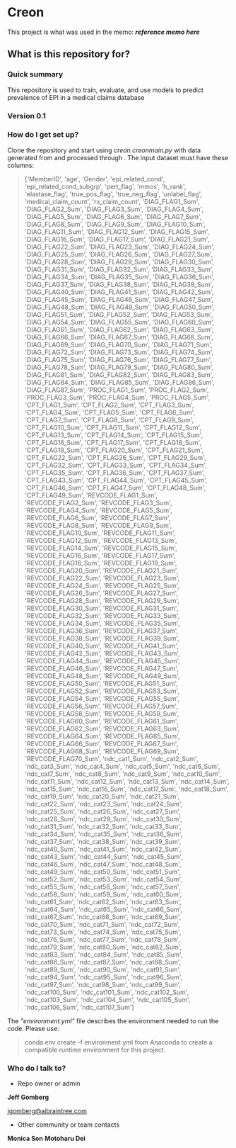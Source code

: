 # Creon

This project is what was used in the memo:
_**reference memo here**_

## What is this repository for?

### Quick summary

 This repository is used to train, evaluate, and use models to predict prevalence of EPI
 in a medical claims database

### **Version 0.1**


### How do I get set up?

Clone the repository and start using _creon.creonmain.py_ with data generated from **_<insert claims db>_**
and processed through **_<SAS program here>_**.
The input dataset must have these columns:
>['MemberID', 'age', 'Gender', 'epi_related_cond',
       'epi_related_cond_subgrp', 'pert_flag', 'mmos', 'h_rank',
       'elastase_flag', 'true_pos_flag', 'true_neg_flag', 'unlabel_flag',
       'medical_claim_count', 'rx_claim_count', 'DIAG_FLAG1_Sum',
       'DIAG_FLAG2_Sum', 'DIAG_FLAG3_Sum', 'DIAG_FLAG4_Sum',
       'DIAG_FLAG5_Sum', 'DIAG_FLAG6_Sum', 'DIAG_FLAG7_Sum',
       'DIAG_FLAG8_Sum', 'DIAG_FLAG9_Sum', 'DIAG_FLAG10_Sum',
       'DIAG_FLAG11_Sum', 'DIAG_FLAG12_Sum', 'DIAG_FLAG15_Sum',
       'DIAG_FLAG16_Sum', 'DIAG_FLAG17_Sum', 'DIAG_FLAG21_Sum',
       'DIAG_FLAG22_Sum', 'DIAG_FLAG23_Sum', 'DIAG_FLAG24_Sum',
       'DIAG_FLAG25_Sum', 'DIAG_FLAG26_Sum', 'DIAG_FLAG27_Sum',
       'DIAG_FLAG28_Sum', 'DIAG_FLAG29_Sum', 'DIAG_FLAG30_Sum',
       'DIAG_FLAG31_Sum', 'DIAG_FLAG32_Sum', 'DIAG_FLAG33_Sum',
       'DIAG_FLAG34_Sum', 'DIAG_FLAG35_Sum', 'DIAG_FLAG36_Sum',
       'DIAG_FLAG37_Sum', 'DIAG_FLAG38_Sum', 'DIAG_FLAG39_Sum',
       'DIAG_FLAG40_Sum', 'DIAG_FLAG41_Sum', 'DIAG_FLAG42_Sum',
       'DIAG_FLAG45_Sum', 'DIAG_FLAG46_Sum', 'DIAG_FLAG47_Sum',
       'DIAG_FLAG48_Sum', 'DIAG_FLAG49_Sum', 'DIAG_FLAG50_Sum',
       'DIAG_FLAG51_Sum', 'DIAG_FLAG52_Sum', 'DIAG_FLAG53_Sum',
       'DIAG_FLAG54_Sum', 'DIAG_FLAG55_Sum', 'DIAG_FLAG60_Sum',
       'DIAG_FLAG61_Sum', 'DIAG_FLAG62_Sum', 'DIAG_FLAG63_Sum',
       'DIAG_FLAG66_Sum', 'DIAG_FLAG67_Sum', 'DIAG_FLAG68_Sum',
       'DIAG_FLAG69_Sum', 'DIAG_FLAG70_Sum', 'DIAG_FLAG71_Sum',
       'DIAG_FLAG72_Sum', 'DIAG_FLAG73_Sum', 'DIAG_FLAG74_Sum',
       'DIAG_FLAG75_Sum', 'DIAG_FLAG76_Sum', 'DIAG_FLAG77_Sum',
       'DIAG_FLAG78_Sum', 'DIAG_FLAG79_Sum', 'DIAG_FLAG80_Sum',
       'DIAG_FLAG81_Sum', 'DIAG_FLAG82_Sum', 'DIAG_FLAG83_Sum',
       'DIAG_FLAG84_Sum', 'DIAG_FLAG85_Sum', 'DIAG_FLAG86_Sum',
       'DIAG_FLAG87_Sum', 'PROC_FLAG1_Sum', 'PROC_FLAG2_Sum',
       'PROC_FLAG3_Sum', 'PROC_FLAG4_Sum', 'PROC_FLAG5_Sum',
       'CPT_FLAG1_Sum', 'CPT_FLAG2_Sum', 'CPT_FLAG3_Sum', 'CPT_FLAG4_Sum',
       'CPT_FLAG5_Sum', 'CPT_FLAG6_Sum', 'CPT_FLAG7_Sum', 'CPT_FLAG8_Sum',
       'CPT_FLAG9_Sum', 'CPT_FLAG10_Sum', 'CPT_FLAG11_Sum',
       'CPT_FLAG12_Sum', 'CPT_FLAG13_Sum', 'CPT_FLAG14_Sum',
       'CPT_FLAG15_Sum', 'CPT_FLAG16_Sum', 'CPT_FLAG17_Sum',
       'CPT_FLAG18_Sum', 'CPT_FLAG19_Sum', 'CPT_FLAG20_Sum',
       'CPT_FLAG21_Sum', 'CPT_FLAG22_Sum', 'CPT_FLAG26_Sum',
       'CPT_FLAG29_Sum', 'CPT_FLAG32_Sum', 'CPT_FLAG33_Sum',
       'CPT_FLAG34_Sum', 'CPT_FLAG35_Sum', 'CPT_FLAG36_Sum',
       'CPT_FLAG37_Sum', 'CPT_FLAG43_Sum', 'CPT_FLAG44_Sum',
       'CPT_FLAG45_Sum', 'CPT_FLAG46_Sum', 'CPT_FLAG47_Sum',
       'CPT_FLAG48_Sum', 'CPT_FLAG49_Sum', 'REVCODE_FLAG1_Sum',
       'REVCODE_FLAG2_Sum', 'REVCODE_FLAG3_Sum', 'REVCODE_FLAG4_Sum',
       'REVCODE_FLAG5_Sum', 'REVCODE_FLAG6_Sum', 'REVCODE_FLAG7_Sum',
       'REVCODE_FLAG8_Sum', 'REVCODE_FLAG9_Sum', 'REVCODE_FLAG10_Sum',
       'REVCODE_FLAG11_Sum', 'REVCODE_FLAG12_Sum', 'REVCODE_FLAG13_Sum',
       'REVCODE_FLAG14_Sum', 'REVCODE_FLAG15_Sum', 'REVCODE_FLAG16_Sum',
       'REVCODE_FLAG17_Sum', 'REVCODE_FLAG18_Sum', 'REVCODE_FLAG19_Sum',
       'REVCODE_FLAG20_Sum', 'REVCODE_FLAG21_Sum', 'REVCODE_FLAG22_Sum',
       'REVCODE_FLAG23_Sum', 'REVCODE_FLAG24_Sum', 'REVCODE_FLAG25_Sum',
       'REVCODE_FLAG26_Sum', 'REVCODE_FLAG27_Sum', 'REVCODE_FLAG28_Sum',
       'REVCODE_FLAG29_Sum', 'REVCODE_FLAG30_Sum', 'REVCODE_FLAG31_Sum',
       'REVCODE_FLAG32_Sum', 'REVCODE_FLAG33_Sum', 'REVCODE_FLAG34_Sum',
       'REVCODE_FLAG35_Sum', 'REVCODE_FLAG36_Sum', 'REVCODE_FLAG37_Sum',
       'REVCODE_FLAG38_Sum', 'REVCODE_FLAG39_Sum', 'REVCODE_FLAG40_Sum',
       'REVCODE_FLAG41_Sum', 'REVCODE_FLAG42_Sum', 'REVCODE_FLAG43_Sum',
       'REVCODE_FLAG44_Sum', 'REVCODE_FLAG45_Sum', 'REVCODE_FLAG46_Sum',
       'REVCODE_FLAG47_Sum', 'REVCODE_FLAG48_Sum', 'REVCODE_FLAG49_Sum',
       'REVCODE_FLAG50_Sum', 'REVCODE_FLAG51_Sum', 'REVCODE_FLAG52_Sum',
       'REVCODE_FLAG53_Sum', 'REVCODE_FLAG54_Sum', 'REVCODE_FLAG55_Sum',
       'REVCODE_FLAG56_Sum', 'REVCODE_FLAG57_Sum', 'REVCODE_FLAG58_Sum',
       'REVCODE_FLAG59_Sum', 'REVCODE_FLAG60_Sum', 'REVCODE_FLAG61_Sum',
       'REVCODE_FLAG62_Sum', 'REVCODE_FLAG63_Sum', 'REVCODE_FLAG64_Sum',
       'REVCODE_FLAG65_Sum', 'REVCODE_FLAG66_Sum', 'REVCODE_FLAG67_Sum',
       'REVCODE_FLAG68_Sum', 'REVCODE_FLAG69_Sum', 'REVCODE_FLAG70_Sum',
       'ndc_cat1_Sum', 'ndc_cat2_Sum', 'ndc_cat3_Sum', 'ndc_cat4_Sum',
       'ndc_cat5_Sum', 'ndc_cat6_Sum', 'ndc_cat7_Sum', 'ndc_cat8_Sum',
       'ndc_cat9_Sum', 'ndc_cat10_Sum', 'ndc_cat11_Sum', 'ndc_cat12_Sum',
       'ndc_cat13_Sum', 'ndc_cat14_Sum', 'ndc_cat15_Sum', 'ndc_cat16_Sum',
       'ndc_cat17_Sum', 'ndc_cat18_Sum', 'ndc_cat19_Sum', 'ndc_cat20_Sum',
       'ndc_cat21_Sum', 'ndc_cat22_Sum', 'ndc_cat23_Sum', 'ndc_cat24_Sum',
       'ndc_cat25_Sum', 'ndc_cat26_Sum', 'ndc_cat27_Sum', 'ndc_cat28_Sum',
       'ndc_cat29_Sum', 'ndc_cat30_Sum', 'ndc_cat31_Sum', 'ndc_cat32_Sum',
       'ndc_cat33_Sum', 'ndc_cat34_Sum', 'ndc_cat35_Sum', 'ndc_cat36_Sum',
       'ndc_cat37_Sum', 'ndc_cat38_Sum', 'ndc_cat39_Sum', 'ndc_cat40_Sum',
       'ndc_cat41_Sum', 'ndc_cat42_Sum', 'ndc_cat43_Sum', 'ndc_cat44_Sum',
       'ndc_cat45_Sum', 'ndc_cat46_Sum', 'ndc_cat47_Sum', 'ndc_cat48_Sum',
       'ndc_cat49_Sum', 'ndc_cat50_Sum', 'ndc_cat51_Sum', 'ndc_cat52_Sum',
       'ndc_cat53_Sum', 'ndc_cat54_Sum', 'ndc_cat55_Sum', 'ndc_cat56_Sum',
       'ndc_cat57_Sum', 'ndc_cat58_Sum', 'ndc_cat59_Sum', 'ndc_cat60_Sum',
       'ndc_cat61_Sum', 'ndc_cat62_Sum', 'ndc_cat63_Sum', 'ndc_cat64_Sum',
       'ndc_cat65_Sum', 'ndc_cat66_Sum', 'ndc_cat67_Sum', 'ndc_cat68_Sum',
       'ndc_cat69_Sum', 'ndc_cat70_Sum', 'ndc_cat71_Sum', 'ndc_cat72_Sum',
       'ndc_cat73_Sum', 'ndc_cat74_Sum', 'ndc_cat75_Sum', 'ndc_cat76_Sum',
       'ndc_cat77_Sum', 'ndc_cat78_Sum', 'ndc_cat79_Sum', 'ndc_cat80_Sum',
       'ndc_cat82_Sum', 'ndc_cat83_Sum', 'ndc_cat84_Sum', 'ndc_cat85_Sum',
       'ndc_cat86_Sum', 'ndc_cat87_Sum', 'ndc_cat88_Sum', 'ndc_cat89_Sum',
       'ndc_cat90_Sum', 'ndc_cat91_Sum', 'ndc_cat94_Sum', 'ndc_cat95_Sum',
       'ndc_cat96_Sum', 'ndc_cat97_Sum', 'ndc_cat98_Sum', 'ndc_cat99_Sum',
       'ndc_cat100_Sum', 'ndc_cat101_Sum', 'ndc_cat102_Sum',
       'ndc_cat103_Sum', 'ndc_cat104_Sum', 'ndc_cat105_Sum',
       'ndc_cat106_Sum', 'ndc_cat107_Sum']

The _"environment.yml"_ file describes the environment needed to run the code.  Please use:
>conda env create -f environment.yml
from Anaconda to create a compatible runtime environment for this project.

### Who do I talk to?

* Repo owner or admin

 **Jeff Gomberg**

 jgomberg@aibraintree.com

* Other community or team contacts

 **Monica Son**
 **Motoharu Dei**